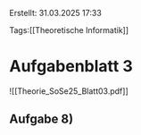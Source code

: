 
Erstellt: 31.03.2025 17:33

Tags:[[Theoretische Informatik]]

# Aufgabenblatt 3

![[Theorie_SoSe25_Blatt03.pdf]]


## Aufgabe 8)